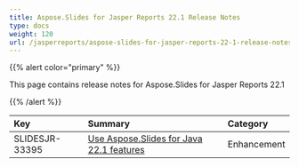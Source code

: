 ```yaml
---
title: Aspose.Slides for Jasper Reports 22.1 Release Notes
type: docs
weight: 120
url: /jasperreports/aspose-slides-for-jasper-reports-22-1-release-notes/
---
```


{{% alert color="primary" %}} 

This page contains release notes for Aspose.Slides for Jasper Reports 22.1

{{% /alert %}} 

|**Key**|**Summary**|**Category**|
| :- | :- | :- |
|SLIDESJR-33395|[Use Aspose.Slides for Java 22.1 features](/slides/java/aspose-slides-for-java-22-1-release-notes/)|Enhancement|